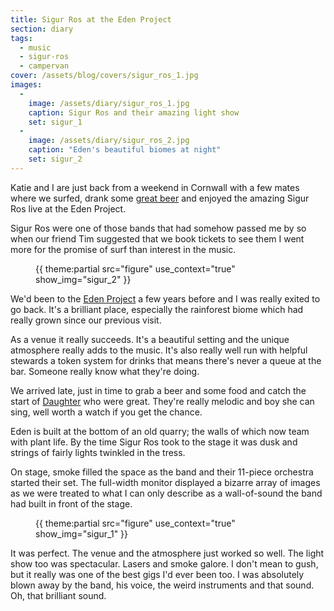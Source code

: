 ```yaml
---
title: Sigur Ros at the Eden Project
section: diary
tags:
  - music
  - sigur-ros
  - campervan
cover: /assets/blog/covers/sigur_ros_1.jpg
images:
  - 
    image: /assets/diary/sigur_ros_1.jpg
    caption: Sigur Ros and their amazing light show
    set: sigur_1
  - 
    image: /assets/diary/sigur_ros_2.jpg
    caption: "Eden's beautiful biomes at night"
    set: sigur_2
---
```

Katie and I are just back from a weekend in Cornwall with a few mates where we surfed, drank some [great beer](http://www.tributeale.co.uk/) and enjoyed the amazing Sigur Ros live at the Eden Project.

Sigur Ros were one of those bands that had somehow passed me by so when our friend Tim suggested that we book tickets to see them I went more for the promise of surf than interest in the music. 

<figure>{{ theme:partial src="figure" use_context="true" show_img="sigur_2" }}</figure>

We'd been to the [Eden Project](http://www.edenproject.com/) a few years before and I was really exited to go back. It's a brilliant place, especially the rainforest biome which had really grown since our previous visit.

As a venue it really succeeds. It's a beautiful setting and the unique atmosphere really adds to the music. It's also really well run with helpful stewards a token system for drinks that means there's never a queue at the bar. Someone really know what they're doing.

We arrived late, just in time to grab a beer and some food and catch the start of [Daughter](http://www.ohdaughter.com/) who were great. They're really melodic and boy she can sing, well worth a watch if you get the chance.

Eden is built at the bottom of an old quarry; the walls of which now team with plant life. By the time Sigur Ros took to the stage it was dusk and strings of fairly lights twinkled in the tress. 

On stage, smoke filled the space as the band and their 11-piece orchestra started their set. The full-width monitor displayed a bizarre array of images as we were treated to what I can only describe as a wall-of-sound the band had built in front of the stage. 

<figure class="inline">{{ theme:partial src="figure" use_context="true" show_img="sigur_1" }}</figure>

It was perfect. The venue and the atmosphere just worked so well. The light show too was spectacular. Lasers and smoke galore. I don't mean to gush, but it really was one of the best gigs I'd ever been too. I was absolutely blown away by the band, his voice, the weird instruments and that sound. Oh, that brilliant sound.